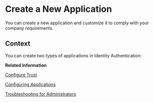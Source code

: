 <!-- loio0d4b255051c74955a959146beee4bd8c -->

# Create a New Application

You can create a new application and customize it to comply with your company requirements.



<a name="loio0d4b255051c74955a959146beee4bd8c__context_s4n_lvf_v2b"/>

## Context

You can create two types of applications in Identity Authentication:

**Related Information**  


[Configure Trust](configure-trust-f96e4c5.md "This document is intended to help you configure a trusted service provider (SP) or client (relying party) in the administration console for SAP Cloud Identity Services.")

[Configuring Applications](configuring-applications-61ad3b0.md "This section describes how you can configure the user authentication, access to an application, and use a branding style in accordance with your company requirements. It also explains the trust configuration between Identity Authentication and a service provider or client (relying party).")

[Troubleshooting for Administrators](troubleshooting-for-administrators-f80beb5.md "This section is intended to help administrators deal with error messages in the administration console for SAP Cloud Identity Services.")

